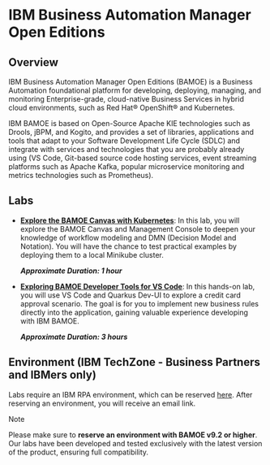 # IBM Business Automation Manager Open Editions

## Overview

IBM Business Automation Manager Open Editions (BAMOE) is a Business Automation foundational platform for developing, deploying, managing, and monitoring Enterprise-grade, cloud-native Business Services in hybrid cloud environments, such as Red Hat® OpenShift® and Kubernetes.

IBM BAMOE is based on Open-Source Apache KIE technologies such as Drools, jBPM, and Kogito, and provides a set of libraries, applications and tools that adapt to your Software Development Life Cycle (SDLC) and integrate with services and technologies that you are probably already using (VS Code, Git-based source code hosting services, event streaming platforms such as Apache Kafka, popular microservice monitoring and metrics technologies such as Prometheus).

## Labs

- [**Explore the BAMOE Canvas with Kubernetes**](Lab%20Guide%2001%20-%20IBAMOE%20Canvas%20and%20Kubernetes%209.2_v1.0.0.pdf): In this lab, you will explore the BAMOE Canvas and Management Console to deepen your knowledge of workflow modeling and DMN (Decision Model and Notation). You will have the chance to test practical examples by deploying them to a local Minikube cluster.

  ***Approximate Duration: 1 hour***
- [**Exploring BAMOE Developer Tools for VS Code**](Lab%20Guide%2002%20-%20IBAMOE%20end-to-end%20use%20case%209.2_v1.0.0.pdf): In this hands-on lab, you will use VS Code and Quarkus Dev-UI to explore a credit card approval scenario. The goal is for you to implement new business rules directly into the application, gaining valuable experience developing with IBM BAMOE.

  ***Approximate Duration: 3 hours***

## Environment (IBM TechZone - Business Partners and IBMers only)

Labs require an IBM RPA environment, which can be reserved [here](https://techzone.ibm.com/collection/ibm-business-automation-manager-open-editions-environment/environments). After reserving an environment, you will receive an email link.

> [!NOTE]
>
> Please make sure to **reserve an environment with BAMOE v9.2 or higher**. Our labs have been developed and tested exclusively with the latest version of the product, ensuring full compatibility.

